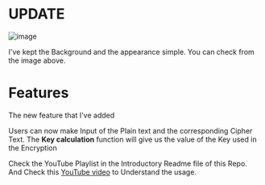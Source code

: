 
# UPDATE #




![image](https://github.com/Riddhiman2005/Cipher-Master/assets/130882317/86ff3814-0869-4ffb-85f9-af8a3c463d15)


I've kept the Background and the appearance simple. You can check from the image above.


# Features #


The new feature that I've added

Users can now make Input of the Plain text and the corresponding Cipher Text. The **Key calculation** function will give us the value of the Key used in the Encryption



Check the YouTube Playlist in the Introductory Readme file of this Repo. And Check this [YouTube video](url) to Understand the usage. 
